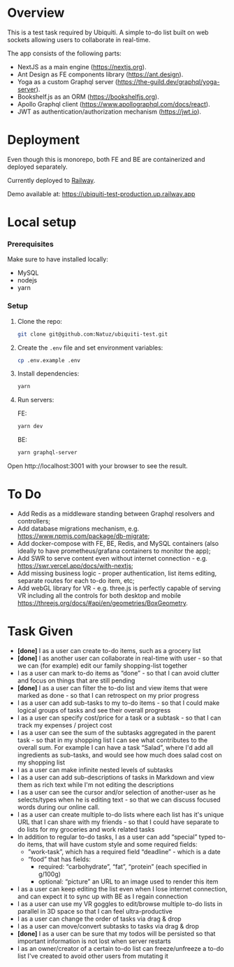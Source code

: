 # Overview

This is a test task required by Ubiquiti. A simple to-do list built on web sockets allowing users to collaborate in real-time.

The app consists of the following parts:

* NextJS as a main engine (https://nextjs.org).
* Ant Design as FE components library (https://ant.design).
* Yoga as a custom Graphql server (https://the-guild.dev/graphql/yoga-server).
* Bookshelf.js as an ORM (https://bookshelfjs.org).
* Apollo Graphql client (https://www.apollographql.com/docs/react).
* JWT as authentication/authorization mechanism (https://jwt.io).

# Deployment

Even though this is monorepo, both FE and BE are containerized and deployed separately.

Currently deployed to [Railway](https://railway.app/).

Demo available at: https://ubiquiti-test-production.up.railway.app

# Local setup

### Prerequisites
Make sure to have installed locally:
* MySQL
* nodejs
* yarn

### Setup
1. Clone the repo:
    ```bash
    git clone git@github.com:Natuz/ubiquiti-test.git
    ```

2. Create the `.env` file and set environment variables:
    ```bash
    cp .env.example .env
    ```
3. Install dependencies:
    ```bash
    yarn
    ```

4. Run servers:

    FE:
    ```bash
    yarn dev
    ```
    BE:
    ```bash
    yarn graphql-server
    ```

Open http://localhost:3001 with your browser to see the result.

# To Do

* Add Redis as a middleware standing between Graphql resolvers and controllers;
* Add database migrations mechanism, e.g. https://www.npmjs.com/package/db-migrate;
* Add docker-compose with FE, BE, Redis, and MySQL containers (also ideally to have prometheus/grafana containers to monitor the app);
* Add SWR to serve content even without internet connection - e.g. https://swr.vercel.app/docs/with-nextjs;
* Add missing business logic - proper authentication, list items editing, separate routes for each to-do item, etc;
* Add webGL library for VR - e.g. three.js is perfectly capable of serving VR including all the controls for both desktop and mobile https://threejs.org/docs/#api/en/geometries/BoxGeometry.

# Task Given

* **[done]** I as a user can create to-do items, such as a grocery list
* **[done]** I as another user can collaborate in real-time with user - so that we can
(for example) edit our family shopping-list together
* I as a user can mark to-do items as “done” - so that I can avoid clutter and focus on
things that are still pending
* **[done]** I as a user can filter the to-do list and view items that were marked as done - so that I
can retrospect on my prior progress
* I as a user can add sub-tasks to my to-do items - so that I could make logical groups of
tasks and see their overall progress
* I as a user can specify cost/price for a task or a subtask - so that I can track my
expenses / project cost
* I as a user can see the sum of the subtasks aggregated in the parent task - so that in my
shopping list I can see what contributes to the overall sum. For example I can have a
task “Salad”, where I'd add all ingredients as sub-tasks, and would see how much does
salad cost on my shopping list
* I as a user can make infinite nested levels of subtasks
* I as a user can add sub-descriptions of tasks in Markdown and view them as rich text
while I'm not editing the descriptions
* I as a user can see the cursor and/or selection of another-user as he selects/types when
he is editing text - so that we can discuss focused words during our online call.
* I as a user can create multiple to-do lists where each list has it's unique URL that I can
share with my friends - so that I could have separate to do lists for my groceries and
work related tasks
* In addition to regular to-do tasks, I as a user can add “special” typed to-do items, that will
have custom style and some required fields:
    * ”work-task”, which has a required field “deadline” - which is a date
    * “food” that has fields:
        * required: “carbohydrate”, “fat”, “protein” (each specified in g/100g)
        * optional: “picture” an URL to an image used to render this item
* I as a user can keep editing the list even when I lose internet connection, and can expect
it to sync up with BE as I regain connection
* I as a user can use my VR goggles to edit/browse multiple to-do lists in parallel in 3D
space so that I can feel ultra-productive
* I as a user can change the order of tasks via drag & drop
* I as a user can move/convert subtasks to tasks via drag & drop
* **[done]** I as a user can be sure that my todos will be persisted so that important information is
not lost when server restarts
* I as an owner/creator of a certain to-do list can freeze/unfreeze a to-do list I've created to
avoid other users from mutating it
